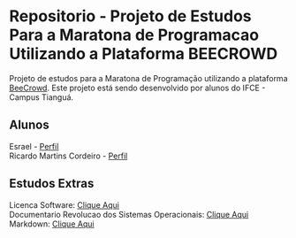 # Repositorio - Projeto de Estudos Para a Maratona de Programacao Utilizando a Plataforma BEECROWD
Projeto de estudos para a Maratona de Programação utilizando a plataforma <a href="https://www.beecrowd.com.br">BeeCrowd</a>.
Este projeto está sendo desenvolvido por alunos do IFCE - Campus Tianguá.

## Alunos
Esrael - <a href="">Perfil</a><br>
Ricardo Martins Cordeiro - <a href="">Perfil</a><br>


## Estudos Extras
Licenca Software: <a href="https://pt.wikipedia.org/wiki/Licen%C3%A7a_de_software">Clique Aqui</a><br>
Documentario Revolucao dos Sistemas Operacionais: <a href="https://www.youtube.com/watch?v=WqRSS4O76oU">Clique Aqui</a><br>
Markdown: <a href="https://pt.wikipedia.org/wiki/Markdown">Clique Aqui</a><br>
